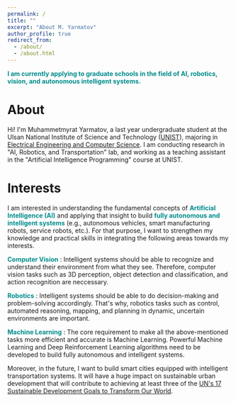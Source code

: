 ```yaml
---
permalink: /
title: ""
excerpt: "About M. Yarmatov"
author_profile: true
redirect_from: 
  - /about/
  - /about.html
---
```


<span style="color:darkcyan"> **I am currently applying to graduate schools in the field of AI, robotics, vision, and autonomous intelligent systems.** </span>

About
======

Hi! I'm Muhammetmyrat Yarmatov, a last year undergraduate student at the Ulsan National Institute of Science and Technology ([UNIST](https://www.unist.ac.kr/)), majoring in [Electrical Engineering and Computer Science](http://ece.unist.ac.kr/). I am conducting research in "AI, Robotics, and Transportation" lab, and working as a teaching assistant in the "Artificial Intelligence Programming" course at UNIST.



Interests
======
I am interested in understanding the fundamental concepts of <span style="color:darkcyan"> **Artificial Intelligence (AI)** </span> and applying that insight to build <span style="color:darkcyan"> **fully autonomous and intelligent systems** </span> (e.g., autonomous vehicles, smart manufacturing robots, service robots, etc.). For that purpose, I want to strengthen my knowledge and practical skills in integrating the following areas towards my interests.

<span style="color:darkcyan"> **Computer Vision** </span>: Intelligent systems should be able to recognize and understand their environment from what they see. Therefore, computer vision tasks such as 3D perception, object detection and classification, and action recognition are neccessary.

<span style="color:darkcyan"> **Robotics** </span>: Intelligent systems should be able to do decision-making and problem-solving accordingly. That's why, robotics tasks such as control, automated reasoning, mapping, and planning in dynamic, uncertain environments are important.

<span style="color:darkcyan"> **Machine Learning** </span>: The core requirement to make all the above-mentioned tasks more efficient and accurate is Machine Learning. Powerful Machine Learning and Deep Reinforcement Learning algorithms need to be developed to build fully autonomous and intelligent systems.


Moreover, in the future, I want to build smart cities equipped with intelligent transportation systems. It will have a huge impact on sustainable urban development that will contribute to achieving at least three of the [UN's 17 Sustainable Development Goals to Transform Our World](https://www.un.org/sustainabledevelopment/sustainable-development-goals/).
